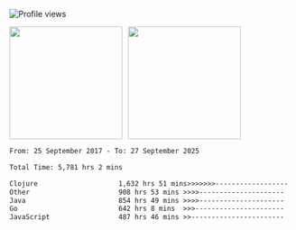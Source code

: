 ![Profile views](https://komarev.com/ghpvc/?username=liuchong)

<!-- ![GitHub stats](https://github-readme-stats.vercel.app/api?username=liuchong&show_icons=true) -->

<div style="display: flex; gap: 10px; align-items: center;">
  <img style="height: 200px;" src="https://github-readme-stats.vercel.app/api?username=liuchong&show_icons=true" />
  <img style="height: 200px;" src="https://github-readme-stats.vercel.app/api/top-langs/?username=liuchong&size_weight=0.5&count_weight=0.5&langs_count=6&hide=css,lua,html&layout=compact" />
</div>

<!-- <img src="https://cr-skills-chart-widget.azurewebsites.net/api/api?username=liuchong&skills=Java,JavaScript,Python,Go,Rust,Zig&show-other-skills=true"/> -->

<!--START_SECTION:waka-->

```txt
From: 25 September 2017 - To: 27 September 2025

Total Time: 5,781 hrs 2 mins

Clojure                    1,632 hrs 51 mins>>>>>>>------------------   28.24 %
Other                      908 hrs 53 mins >>>>---------------------   15.72 %
Java                       854 hrs 49 mins >>>>---------------------   14.79 %
Go                         642 hrs 8 mins  >>>----------------------   11.11 %
JavaScript                 487 hrs 46 mins >>-----------------------   08.44 %
```

<!--END_SECTION:waka-->
